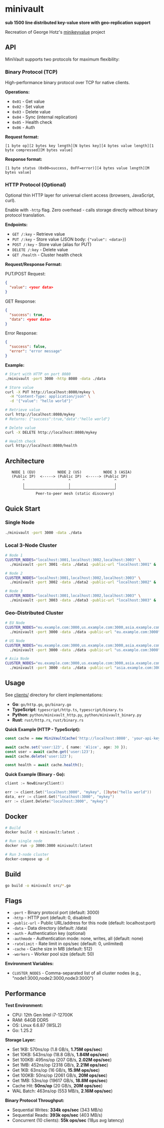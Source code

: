 # minivault

**sub 1500 line distributed key-value store with geo-replication support**

Recreation of George Hotz's [minikeyvalue](https://github.com/geohot/minikeyvalue) project

## API

MiniVault supports two protocols for maximum flexibility:

### Binary Protocol (TCP)

High-performance binary protocol over TCP for native clients.

**Operations:**
- `0x01` - Get value
- `0x02` - Set value
- `0x03` - Delete value
- `0x04` - Sync (internal replication)
- `0x05` - Health check
- `0x06` - Auth

**Request format:**
```
[1 byte op][2 bytes key length][N bytes key][4 bytes value length][1 byte compressed][M bytes value]
```

**Response format:**
```
[1 byte status (0x00=success, 0xFF=error)][4 bytes value length][M bytes value]
```

### HTTP Protocol (Optional)

Optional thin HTTP layer for universal client access (browsers, JavaScript, curl).

Enable with `-http` flag. Zero overhead - calls storage directly without binary protocol translation.

**Endpoints:**
- `GET /:key` - Retrieve value
- `PUT /:key` - Store value (JSON body: `{"value": <data>}`)
- `POST /:key` - Store value (alias for PUT)
- `DELETE /:key` - Delete value
- `GET /health` - Cluster health check

**Request/Response Format:**

PUT/POST Request:
```json
{
  "value": <your data>
}
```

GET Response:
```json
{
  "success": true,
  "data": <your data>
}
```

Error Response:
```json
{
  "success": false,
  "error": "error message"
}
```

**Example:**
```bash
# Start with HTTP on port 8080
./minivault -port 3000 -http 8080 -data ./data

# Store value
curl -X PUT http://localhost:8080/mykey \
  -H "Content-Type: application/json" \
  -d '{"value": "hello world"}'

# Retrieve value
curl http://localhost:8080/mykey
# Returns: {"success":true,"data":"hello world"}

# Delete value
curl -X DELETE http://localhost:8080/mykey

# Health check
curl http://localhost:8080/health
```

## Architecture

```
   NODE 1 (EU)          NODE 2 (US)          NODE 3 (ASIA)
   (Public IP)  <-----> (Public IP)  <-----> (Public IP)
        ^                    ^                    ^
        |                    |                    |
        └────────────────────┴────────────────────┘
              Peer-to-peer mesh (static discovery)
```


## Quick Start

### Single Node

```bash
./minivault -port 3000 -data ./data
```

### Local 3-Node Cluster

```bash
# Node 1
CLUSTER_NODES="localhost:3001,localhost:3002,localhost:3003" \
  ./minivault -port 3001 -data ./data1 -public-url "localhost:3001" &

# Node 2
CLUSTER_NODES="localhost:3001,localhost:3002,localhost:3003" \
  ./minivault -port 3002 -data ./data2 -public-url "localhost:3002" &

# Node 3
CLUSTER_NODES="localhost:3001,localhost:3002,localhost:3003" \
  ./minivault -port 3003 -data ./data3 -public-url "localhost:3003" &
```

### Geo-Distributed Cluster

```bash
# EU Node
CLUSTER_NODES="eu.example.com:3000,us.example.com:3000,asia.example.com:3000" \
  ./minivault -port 3000 -data ./data -public-url "eu.example.com:3000"

# US Node
CLUSTER_NODES="eu.example.com:3000,us.example.com:3000,asia.example.com:3000" \
  ./minivault -port 3000 -data ./data -public-url "us.example.com:3000"

# Asia Node
CLUSTER_NODES="eu.example.com:3000,us.example.com:3000,asia.example.com:3000" \
  ./minivault -port 3000 -data ./data -public-url "asia.example.com:3000"
```

## Usage

See [clients/](./clients/) directory for client implementations:

- **Go**: `go/http.go`, `go/binary.go`
- **TypeScript**: `typescript/http.ts`, `typescript/binary.ts`
- **Python**: `python/minivault_http.py`, `python/minivault_binary.py`
- **Rust**: `rust/http.rs`, `rust/binary.rs`

**Quick Example (HTTP - TypeScript):**
```typescript
const cache = new MiniVaultCache('http://localhost:8080', 'your-api-key');

await cache.set('user:123', { name: 'Alice', age: 30 });
const user = await cache.get('user:123');
await cache.delete('user:123');

const health = await cache.health();
```

**Quick Example (Binary - Go):**
```go
client := NewBinaryClient()

err := client.Set("localhost:3000", "mykey", []byte("hello world"))
data, err := client.Get("localhost:3000", "mykey")
err := client.Delete("localhost:3000", "mykey")
```

## Docker

```bash
# Build
docker build -t minivault:latest .

# Run single node
docker run -p 3000:3000 minivault:latest

# Run 3-node cluster
docker-compose up -d
```

## Build

```bash
go build -o minivault src/*.go
```

## Flags

- `-port` - Binary protocol port (default: 3000)
- `-http` - HTTP port (default: 0, disabled)
- `-public-url` - Public URL/address for this node (default: localhost:port)
- `-data` - Data directory (default: /data)
- `-auth` - Authentication key (optional)
- `-authmode` - Authentication mode: none, writes, all (default: none)
- `-ratelimit` - Rate limit in ops/sec (default: 0, unlimited)
- `-cache` - Cache size in MB (default: 512)
- `-workers` - Worker pool size (default: 50)

**Environment Variables:**
- `CLUSTER_NODES` - Comma-separated list of all cluster nodes (e.g., "node1:3000,node2:3000,node3:3000")

## Performance

**Test Environment:**
- CPU: 12th Gen Intel i7-12700K
- RAM: 64GB DDR5
- OS: Linux 6.6.87 (WSL2)
- Go: 1.25.2

**Storage Layer:**
- Set 1KB: 570ns/op (1.8 GB/s, **1.75M ops/sec**)
- Set 10KB: 543ns/op (18.8 GB/s, **1.84M ops/sec**)
- Set 100KB: 495ns/op (207 GB/s, **2.02M ops/sec**)
- Set 1MB: 452ns/op (2318 GB/s, **2.21M ops/sec**)
- Get 1KB: 63ns/op (16 GB/s, **15.9M ops/sec**)
- Get 100KB: 50ns/op (2061 GB/s, **20M ops/sec**)
- Get 1MB: 53ns/op (19617 GB/s, **18.8M ops/sec**)
- Cache Hit: **50ns/op** (20 GB/s, **20M ops/sec**)
- WAL Batch: 463ns/op (553 MB/s, **2.16M ops/sec**)

**Binary Protocol Throughput:**
- Sequential Writes: **334k ops/sec** (343 MB/s)
- Sequential Reads: **393k ops/sec** (403 MB/s)
- Concurrent (10 clients): **55k ops/sec** (18µs avg latency)

